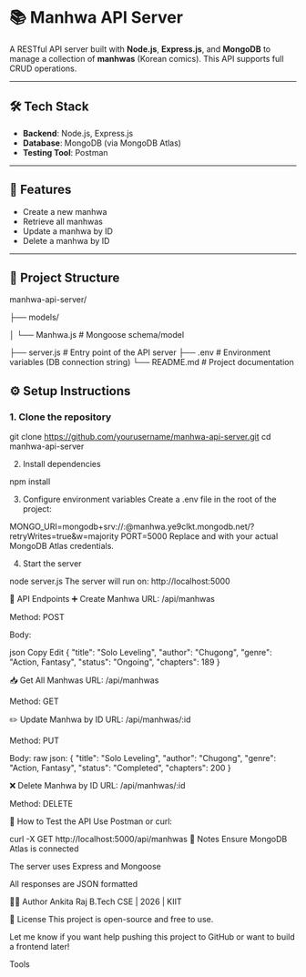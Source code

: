 # 📚 Manhwa API Server

A RESTful API server built with **Node.js**, **Express.js**, and **MongoDB** to manage a collection of **manhwas** (Korean comics). This API supports full CRUD operations.

---

## 🛠 Tech Stack

- **Backend**: Node.js, Express.js
- **Database**: MongoDB (via MongoDB Atlas)
- **Testing Tool**: Postman

---

## 🚀 Features

- Create a new manhwa
- Retrieve all manhwas
- Update a manhwa by ID
- Delete a manhwa by ID

---

## 📁 Project Structure

manhwa-api-server/

├── models/

│ └── Manhwa.js # Mongoose schema/model

├── server.js # Entry point of the API server
├── .env # Environment variables (DB connection string)
└── README.md # Project documentation



## ⚙️ Setup Instructions

### 1. Clone the repository


git clone https://github.com/yourusername/manhwa-api-server.git
cd manhwa-api-server

2. Install dependencies

npm install

3. Configure environment variables
Create a .env file in the root of the project:


MONGO_URI=mongodb+srv://<your-username>:<your-password>@manhwa.ye9clkt.mongodb.net/?retryWrites=true&w=majority
PORT=5000
Replace <your-username> and <your-password> with your actual MongoDB Atlas credentials.

4. Start the server

node server.js
The server will run on:
http://localhost:5000

🔗 API Endpoints
➕ Create Manhwa
URL: /api/manhwas

Method: POST

Body:

json
Copy
Edit
{
  "title": "Solo Leveling",
  "author": "Chugong",
  "genre": "Action, Fantasy",
  "status": "Ongoing",
  "chapters": 189
}

📥 Get All Manhwas
URL: /api/manhwas

Method: GET

✏️ Update Manhwa by ID
URL: /api/manhwas/:id

Method: PUT

Body: raw
json:
{
  "title": "Solo Leveling",
  "author": "Chugong",
  "genre": "Action, Fantasy",
  "status": "Completed",
  "chapters": 200
}

❌ Delete Manhwa by ID
URL: /api/manhwas/:id

Method: DELETE

🧪 How to Test the API
Use Postman or curl:

curl -X GET http://localhost:5000/api/manhwas
📌 Notes
Ensure MongoDB Atlas is connected

The server uses Express and Mongoose

All responses are JSON formatted



👩‍💻 Author
Ankita Raj
B.Tech CSE | 2026 | KIIT



📂 License
This project is open-source and free to use.


Let me know if you want help pushing this project to GitHub or want to build a frontend later!











Tools



